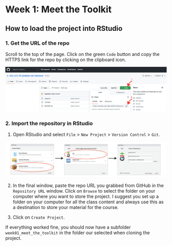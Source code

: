 # Week 1: Meet the Toolkit 

## How to load the project into RStudio 

### 1. Get the URL of the repo 

Scroll to the top of the page. Click on the green `Code` button and copy the HTTPS link for the repo by clicking on the clipboard icon. 

![](images/github-code-url.png)


### 2. Import the repository in RStudio

1. Open RStudio and select `File` > `New Project` > `Version Control` > `Git`. 

![](images/new-project.png)

2. In the final window, paste the repo URL you grabbed from GitHub in the `Repository URL` window. 
Click on `Browse` to select the folder on your computer where you want to store the project. I suggest you set up a folder on your computer for all the class content and always use this as a destination to store your material for the course. 

3. Click on `Create Project`. 

If everything worked fine, you should now have a subfolder `week01_meet_the_toolkit` in the folder our selected when cloning the project. 
